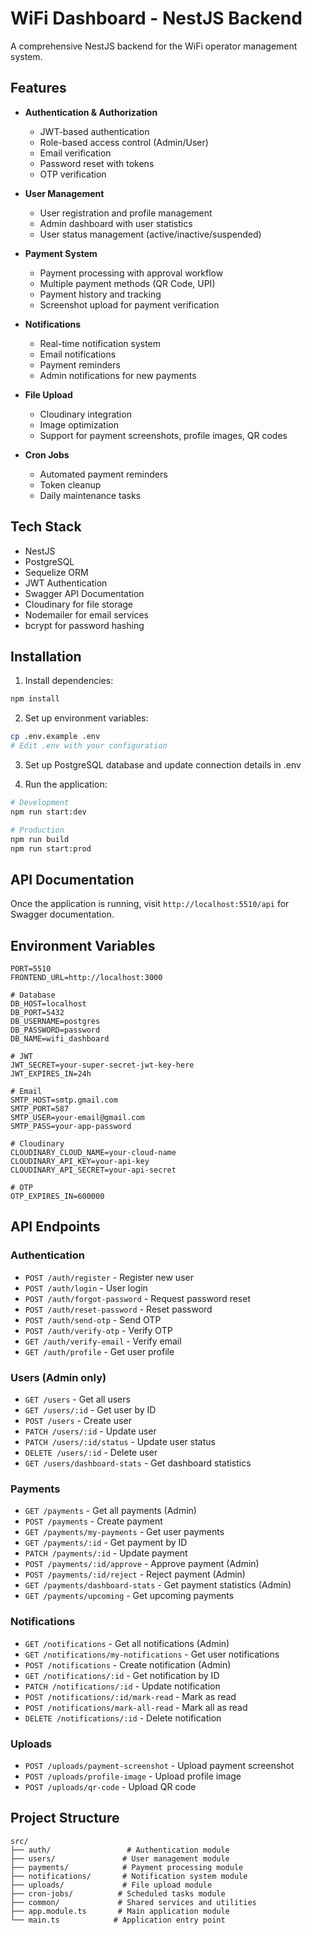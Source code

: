 # WiFi Dashboard - NestJS Backend

A comprehensive NestJS backend for the WiFi operator management system.

## Features

- **Authentication & Authorization**
  - JWT-based authentication
  - Role-based access control (Admin/User)
  - Email verification
  - Password reset with tokens
  - OTP verification

- **User Management**
  - User registration and profile management
  - Admin dashboard with user statistics
  - User status management (active/inactive/suspended)

- **Payment System**
  - Payment processing with approval workflow
  - Multiple payment methods (QR Code, UPI)
  - Payment history and tracking
  - Screenshot upload for payment verification

- **Notifications**
  - Real-time notification system
  - Email notifications
  - Payment reminders
  - Admin notifications for new payments

- **File Upload**
  - Cloudinary integration
  - Image optimization
  - Support for payment screenshots, profile images, QR codes

- **Cron Jobs**
  - Automated payment reminders
  - Token cleanup
  - Daily maintenance tasks

## Tech Stack

- NestJS
- PostgreSQL
- Sequelize ORM
- JWT Authentication
- Swagger API Documentation
- Cloudinary for file storage
- Nodemailer for email services
- bcrypt for password hashing

## Installation

1. Install dependencies:
```bash
npm install
```

2. Set up environment variables:
```bash
cp .env.example .env
# Edit .env with your configuration
```

3. Set up PostgreSQL database and update connection details in .env

4. Run the application:
```bash
# Development
npm run start:dev

# Production
npm run build
npm run start:prod
```

## API Documentation

Once the application is running, visit `http://localhost:5510/api` for Swagger documentation.

## Environment Variables

```env
PORT=5510
FRONTEND_URL=http://localhost:3000

# Database
DB_HOST=localhost
DB_PORT=5432
DB_USERNAME=postgres
DB_PASSWORD=password
DB_NAME=wifi_dashboard

# JWT
JWT_SECRET=your-super-secret-jwt-key-here
JWT_EXPIRES_IN=24h

# Email
SMTP_HOST=smtp.gmail.com
SMTP_PORT=587
SMTP_USER=your-email@gmail.com
SMTP_PASS=your-app-password

# Cloudinary
CLOUDINARY_CLOUD_NAME=your-cloud-name
CLOUDINARY_API_KEY=your-api-key
CLOUDINARY_API_SECRET=your-api-secret

# OTP
OTP_EXPIRES_IN=600000
```

## API Endpoints

### Authentication
- `POST /auth/register` - Register new user
- `POST /auth/login` - User login
- `POST /auth/forgot-password` - Request password reset
- `POST /auth/reset-password` - Reset password
- `POST /auth/send-otp` - Send OTP
- `POST /auth/verify-otp` - Verify OTP
- `GET /auth/verify-email` - Verify email
- `GET /auth/profile` - Get user profile

### Users (Admin only)
- `GET /users` - Get all users
- `GET /users/:id` - Get user by ID
- `POST /users` - Create user
- `PATCH /users/:id` - Update user
- `PATCH /users/:id/status` - Update user status
- `DELETE /users/:id` - Delete user
- `GET /users/dashboard-stats` - Get dashboard statistics

### Payments
- `GET /payments` - Get all payments (Admin)
- `POST /payments` - Create payment
- `GET /payments/my-payments` - Get user payments
- `GET /payments/:id` - Get payment by ID
- `PATCH /payments/:id` - Update payment
- `POST /payments/:id/approve` - Approve payment (Admin)
- `POST /payments/:id/reject` - Reject payment (Admin)
- `GET /payments/dashboard-stats` - Get payment statistics (Admin)
- `GET /payments/upcoming` - Get upcoming payments

### Notifications
- `GET /notifications` - Get all notifications (Admin)
- `GET /notifications/my-notifications` - Get user notifications
- `POST /notifications` - Create notification (Admin)
- `GET /notifications/:id` - Get notification by ID
- `PATCH /notifications/:id` - Update notification
- `POST /notifications/:id/mark-read` - Mark as read
- `POST /notifications/mark-all-read` - Mark all as read
- `DELETE /notifications/:id` - Delete notification

### Uploads
- `POST /uploads/payment-screenshot` - Upload payment screenshot
- `POST /uploads/profile-image` - Upload profile image
- `POST /uploads/qr-code` - Upload QR code

## Project Structure

```
src/
├── auth/                 # Authentication module
├── users/               # User management module
├── payments/            # Payment processing module
├── notifications/       # Notification system module
├── uploads/             # File upload module
├── cron-jobs/          # Scheduled tasks module
├── common/             # Shared services and utilities
├── app.module.ts       # Main application module
└── main.ts            # Application entry point
```